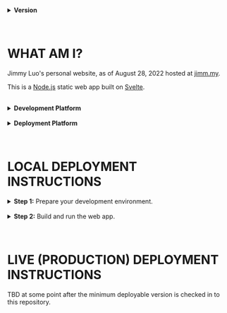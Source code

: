 <br/>
<details><summary><b>Version</b></summary>
<p>

v7.0.0

</p></details>
<br/><br/>

# WHAT AM I?
Jimmy Luo's personal website, as of August 28, 2022 hosted at [jimm.my](https://jimm.my/).

This is a [Node.js](https://nodejs.org/en/) static web app built on [Svelte](https://svelte.dev/).


<br/>
<details><summary><b>Development Platform</b></summary>
<p>

Key | Value
--- | ---
Platform | Windows 11
Architecture | amd64
IDE | [Visual Studio Code](https://code.visualstudio.com/)
Dependencies | [Svelte for VS Code](https://marketplace.visualstudio.com/items?itemName=svelte.svelte-vscode); [svelte-kit v1.0.0](https://kit.svelte.dev/docs/)

</p>
</details>

<br/>

<details><summary><b>Deployment Platform</b></summary>
<p>

Key | Value
--- | ---
Cloud Service Provider | Microsft Azure
Cloud App | [Azure Static Web App](https://docs.microsoft.com/en-us/learn/modules/publish-app-service-static-web-app-api/)
CI-CD Connector | GitHub Actions

</p>
</details>

<br/>
<br/>

# LOCAL DEPLOYMENT INSTRUCTIONS
<details><summary><b>Step 1:</b> Prepare your development environment.</summary>
<p>

1. If you don't already have Node.js, [install Node.js](https://nodejs.dev/en/learn/how-to-install-nodejs).

2. Save this Git repository on your local machine.

3. Open a terminal at the root of the repository.

4. Run the following command:

```
npm ci
```

You now have:
* ... all the necessary project files downloaded to your local directory.
* ... all the necessary dependencies installed to locally build and deploy (test) this web app.


</p></details>

<br/>

<details><summary><b>Step 2:</b> Build and run the web app.</summary>
<p>

1. You can now run this web app's `dev` script, which prepares a local build of the web app, deploys it on your local host machine, and finally outputs a link that you can click to view the web app in your default browser:

```
npm run dev
```

2. After running the above command, you can click the resulting output link.

</p>
</details>

<br/>
<br/>

# LIVE (PRODUCTION) DEPLOYMENT INSTRUCTIONS
TBD at some point after the minimum deployable version is checked in to this repository.